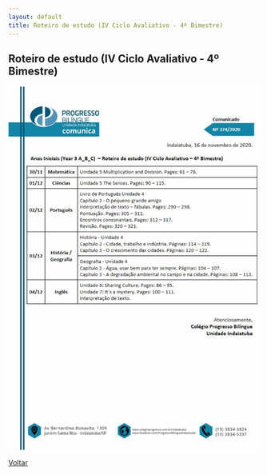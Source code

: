 ```yaml
---
layout: default
title: Roteiro de estudo (IV Ciclo Avaliativo - 4º Bimestre)
---
```


## Roteiro de estudo (IV Ciclo Avaliativo - 4º Bimestre)

![Roteiro de estudo - Ciclo Avaliativo](roteiro_estudo.jpeg)

[Voltar](../)